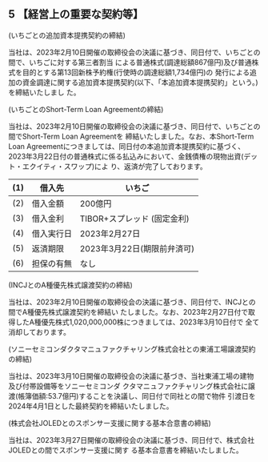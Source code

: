 ## 5 【経営上の重要な契約等】

(いちごとの追加資本提携契約の締結)

当社は、2023年2月10日開催の取締役会の決議に基づき、同日付で、いちごとの間で、いちごに対する第三者割当 による普通株式(調達総額867億円)及び普通株式を目的とする第13回新株予約権(行使時の調達総額1,734億円)の 発行による追加の資金調達に関する追加資本提携契約(以下、「本追加資本提携契約」という。)を締結いたしまし た。

(いちごとのShort-Term Loan Agreementの締結)

当社は、2023年2月10日開催の取締役会の決議に基づき、同日付で、いちごとの間でShort-Term Loan Agreementを 締結いたしました。なお、本Short-Term Loan Agreementにつきましては、同日付の本追加資本提携契約に基づく、 2023年3月22日付の普通株式に係る払込みにおいて、金銭債権の現物出資(デット・エクイティ・スワップ)によ り、返済が完了しております。

| (1) | 借入先   | いちご                |
|-----|-------|--------------------|
| (2) | 借入金額  | 200億円              |
| (3) | 借入金利  | TIBOR+スプレッド (固定金利) |
| (4) | 借入実行日 | 2023年2月27日         |
| (5) | 返済期限  | 2023年3月22日(期限前弁済可) |
| (6) | 担保の有無 | なし                 |

(INCJとのA種優先株式譲渡契約の締結)

当社は、2023年2月10日開催の取締役会の決議に基づき、同日付で、INCJとの間でA種優先株式譲渡契約を締結い たしました。なお、2023年2月27日付で取得したA種優先株式1,020,000,000株につきましては、2023年3月10日付で 全て消却しております。

(ソニーセミコンダクタマニュファクチャリング株式会社との東浦工場譲渡契約の締結)

当社は、2023年3月10日開催の取締役会の決議に基づき、当社東浦工場の建物及び付帯設備等をソニーセミコンダ クタマニュファクチャリング株式会社に譲渡(帳簿価額:53.7億円)することを決議し、同日付で同社との間で物件 引渡日を2024年4月1日とした最終契約を締結いたしました。

(株式会社JOLEDとのスポンサー支援に関する基本合意書の締結)

当社は、2023年3月27日開催の取締役会の決議に基づき、同日付で、株式会社JOLEDとの間でスポンサー支援に関す る基本合意書を締結いたしました。